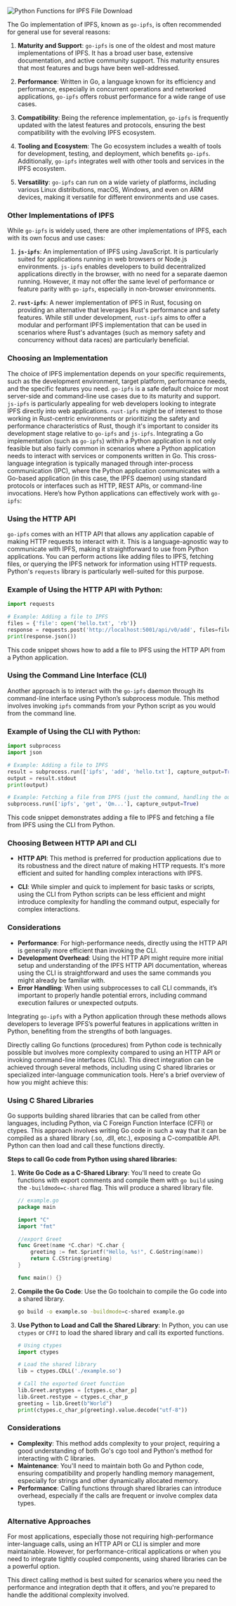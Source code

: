 ![Python Functions for IPFS File Download](https://github.com/Apmaranca/libgen-seedtools/assets/5390946/2cb6ebcd-9898-45ca-a14f-3675ddcb55c6)

The Go implementation of IPFS, known as `go-ipfs`, is often recommended for general use for several reasons:

1. **Maturity and Support**: `go-ipfs` is one of the oldest and most mature implementations of IPFS. It has a broad user base, extensive documentation, and active community support. This maturity ensures that most features and bugs have been well-addressed.

2. **Performance**: Written in Go, a language known for its efficiency and performance, especially in concurrent operations and networked applications, `go-ipfs` offers robust performance for a wide range of use cases.

3. **Compatibility**: Being the reference implementation, `go-ipfs` is frequently updated with the latest features and protocols, ensuring the best compatibility with the evolving IPFS ecosystem.

4. **Tooling and Ecosystem**: The Go ecosystem includes a wealth of tools for development, testing, and deployment, which benefits `go-ipfs`. Additionally, `go-ipfs` integrates well with other tools and services in the IPFS ecosystem.

5. **Versatility**: `go-ipfs` can run on a wide variety of platforms, including various Linux distributions, macOS, Windows, and even on ARM devices, making it versatile for different environments and use cases.

### Other Implementations of IPFS

While `go-ipfs` is widely used, there are other implementations of IPFS, each with its own focus and use cases:

1. **`js-ipfs`**: An implementation of IPFS using JavaScript. It is particularly suited for applications running in web browsers or Node.js environments. `js-ipfs` enables developers to build decentralized applications directly in the browser, with no need for a separate daemon running. However, it may not offer the same level of performance or feature parity with `go-ipfs`, especially in non-browser environments.

2. **`rust-ipfs`**: A newer implementation of IPFS in Rust, focusing on providing an alternative that leverages Rust's performance and safety features. While still under development, `rust-ipfs` aims to offer a modular and performant IPFS implementation that can be used in scenarios where Rust's advantages (such as memory safety and concurrency without data races) are particularly beneficial.

### Choosing an Implementation

The choice of IPFS implementation depends on your specific requirements, such as the development environment, target platform, performance needs, and the specific features you need. `go-ipfs` is a safe default choice for most server-side and command-line use cases due to its maturity and support. `js-ipfs` is particularly appealing for web developers looking to integrate IPFS directly into web applications. `rust-ipfs` might be of interest to those working in Rust-centric environments or prioritizing the safety and performance characteristics of Rust, though it's important to consider its development stage relative to `go-ipfs` and `js-ipfs`.
Integrating a Go implementation (such as `go-ipfs`) within a Python application is not only feasible but also fairly common in scenarios where a Python application needs to interact with services or components written in Go. This cross-language integration is typically managed through inter-process communication (IPC), where the Python application communicates with a Go-based application (in this case, the IPFS daemon) using standard protocols or interfaces such as HTTP, REST APIs, or command-line invocations. Here’s how Python applications can effectively work with `go-ipfs`:

### Using the HTTP API

`go-ipfs` comes with an HTTP API that allows any application capable of making HTTP requests to interact with it. This is a language-agnostic way to communicate with IPFS, making it straightforward to use from Python applications. You can perform actions like adding files to IPFS, fetching files, or querying the IPFS network for information using HTTP requests. Python's `requests` library is particularly well-suited for this purpose.

### Example of Using the HTTP API with Python:

```python
import requests

# Example: Adding a file to IPFS
files = {'file': open('hello.txt', 'rb')}
response = requests.post('http://localhost:5001/api/v0/add', files=files)
print(response.json())
```

This code snippet shows how to add a file to IPFS using the HTTP API from a Python application.

### Using the Command Line Interface (CLI)

Another approach is to interact with the `go-ipfs` daemon through its command-line interface using Python’s subprocess module. This method involves invoking `ipfs` commands from your Python script as you would from the command line.

### Example of Using the CLI with Python:

```python
import subprocess
import json

# Example: Adding a file to IPFS
result = subprocess.run(['ipfs', 'add', 'hello.txt'], capture_output=True, text=True)
output = result.stdout
print(output)

# Example: Fetching a file from IPFS (just the command, handling the output is as needed)
subprocess.run(['ipfs', 'get', 'Qm...'], capture_output=True)
```

This code snippet demonstrates adding a file to IPFS and fetching a file from IPFS using the CLI from Python.

### Choosing Between HTTP API and CLI

- **HTTP API**: This method is preferred for production applications due to its robustness and the direct nature of making HTTP requests. It's more efficient and suited for handling complex interactions with IPFS.

- **CLI**: While simpler and quick to implement for basic tasks or scripts, using the CLI from Python scripts can be less efficient and might introduce complexity for handling the command output, especially for complex interactions.

### Considerations

- **Performance**: For high-performance needs, directly using the HTTP API is generally more efficient than invoking the CLI.
- **Development Overhead**: Using the HTTP API might require more initial setup and understanding of the IPFS HTTP API documentation, whereas using the CLI is straightforward and uses the same commands you might already be familiar with.
- **Error Handling**: When using subprocesses to call CLI commands, it’s important to properly handle potential errors, including command execution failures or unexpected outputs.

Integrating `go-ipfs` with a Python application through these methods allows developers to leverage IPFS’s powerful features in applications written in Python, benefiting from the strengths of both languages.

Directly calling Go functions (procedures) from Python code is technically possible but involves more complexity compared to using an HTTP API or invoking command-line interfaces (CLIs). This direct integration can be achieved through several methods, including using C shared libraries or specialized inter-language communication tools. Here's a brief overview of how you might achieve this:

### Using C Shared Libraries

Go supports building shared libraries that can be called from other languages, including Python, via C Foreign Function Interface (CFFI) or ctypes. This approach involves writing Go code in such a way that it can be compiled as a shared library (.so, .dll, etc.), exposing a C-compatible API. Python can then load and call these functions directly.

**Steps to call Go code from Python using shared libraries:**

1. **Write Go Code as a C-Shared Library**: You'll need to create Go functions with export comments and compile them with `go build` using the `-buildmode=c-shared` flag. This will produce a shared library file.

    ```go
    // example.go
    package main

    import "C"
    import "fmt"

    //export Greet
    func Greet(name *C.char) *C.char {
        greeting := fmt.Sprintf("Hello, %s!", C.GoString(name))
        return C.CString(greeting)
    }

    func main() {}
    ```

2. **Compile the Go Code**: Use the Go toolchain to compile the Go code into a shared library.

    ```bash
    go build -o example.so -buildmode=c-shared example.go
    ```

3. **Use Python to Load and Call the Shared Library**: In Python, you can use `ctypes` or `CFFI` to load the shared library and call its exported functions.

    ```python
    # Using ctypes
    import ctypes

    # Load the shared library
    lib = ctypes.CDLL('./example.so')

    # Call the exported Greet function
    lib.Greet.argtypes = [ctypes.c_char_p]
    lib.Greet.restype = ctypes.c_char_p
    greeting = lib.Greet(b"World")
    print(ctypes.c_char_p(greeting).value.decode("utf-8"))
    ```

### Considerations

- **Complexity**: This method adds complexity to your project, requiring a good understanding of both Go's cgo tool and Python's method for interacting with C libraries.
- **Maintenance**: You'll need to maintain both Go and Python code, ensuring compatibility and properly handling memory management, especially for strings and other dynamically allocated memory.
- **Performance**: Calling functions through shared libraries can introduce overhead, especially if the calls are frequent or involve complex data types.

### Alternative Approaches

For most applications, especially those not requiring high-performance inter-language calls, using an HTTP API or CLI is simpler and more maintainable. However, for performance-critical applications or when you need to integrate tightly coupled components, using shared libraries can be a powerful option.

This direct calling method is best suited for scenarios where you need the performance and integration depth that it offers, and you're prepared to handle the additional complexity involved.





